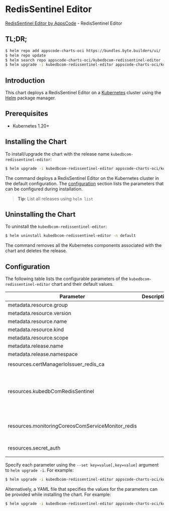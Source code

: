 # RedisSentinel Editor

[RedisSentinel Editor by AppsCode](https://appscode.com) - RedisSentinel Editor

## TL;DR;

```bash
$ helm repo add appscode-charts-oci https://bundles.byte.builders/ui/
$ helm repo update
$ helm search repo appscode-charts-oci/kubedbcom-redissentinel-editor --version=v0.6.0
$ helm upgrade -i kubedbcom-redissentinel-editor appscode-charts-oci/kubedbcom-redissentinel-editor -n default --create-namespace --version=v0.6.0
```

## Introduction

This chart deploys a RedisSentinel Editor on a [Kubernetes](http://kubernetes.io) cluster using the [Helm](https://helm.sh) package manager.

## Prerequisites

- Kubernetes 1.20+

## Installing the Chart

To install/upgrade the chart with the release name `kubedbcom-redissentinel-editor`:

```bash
$ helm upgrade -i kubedbcom-redissentinel-editor appscode-charts-oci/kubedbcom-redissentinel-editor -n default --create-namespace --version=v0.6.0
```

The command deploys a RedisSentinel Editor on the Kubernetes cluster in the default configuration. The [configuration](#configuration) section lists the parameters that can be configured during installation.

> **Tip**: List all releases using `helm list`

## Uninstalling the Chart

To uninstall the `kubedbcom-redissentinel-editor`:

```bash
$ helm uninstall kubedbcom-redissentinel-editor -n default
```

The command removes all the Kubernetes components associated with the chart and deletes the release.

## Configuration

The following table lists the configurable parameters of the `kubedbcom-redissentinel-editor` chart and their default values.

|                     Parameter                     | Description |                                                                                                                                                                                                                                                                                                                   Default                                                                                                                                                                                                                                                                                                                   |
|---------------------------------------------------|-------------|---------------------------------------------------------------------------------------------------------------------------------------------------------------------------------------------------------------------------------------------------------------------------------------------------------------------------------------------------------------------------------------------------------------------------------------------------------------------------------------------------------------------------------------------------------------------------------------------------------------------------------------------|
| metadata.resource.group                           |             | <code>kubedb.com</code>                                                                                                                                                                                                                                                                                                                                                                                                                                                                                                                                                                                                                     |
| metadata.resource.version                         |             | <code>v1</code>                                                                                                                                                                                                                                                                                                                                                                                                                                                                                                                                                                                                                             |
| metadata.resource.name                            |             | <code>redissentinels</code>                                                                                                                                                                                                                                                                                                                                                                                                                                                                                                                                                                                                                 |
| metadata.resource.kind                            |             | <code>RedisSentinel</code>                                                                                                                                                                                                                                                                                                                                                                                                                                                                                                                                                                                                                  |
| metadata.resource.scope                           |             | <code>Namespaced</code>                                                                                                                                                                                                                                                                                                                                                                                                                                                                                                                                                                                                                     |
| metadata.release.name                             |             | <code>RELEASE-NAME</code>                                                                                                                                                                                                                                                                                                                                                                                                                                                                                                                                                                                                                   |
| metadata.release.namespace                        |             | <code>default</code>                                                                                                                                                                                                                                                                                                                                                                                                                                                                                                                                                                                                                        |
| resources.certManagerIoIssuer_redis_ca            |             | <code>{"apiVersion":"cert-manager.io/v1","kind":"Issuer","metadata":{"name":"redis-ca","namespace":"demo"},"spec":{"ca":{"secretName":"redis-ca"}}}</code>                                                                                                                                                                                                                                                                                                                                                                                                                                                                                  |
| resources.kubedbComRedisSentinel                  |             | <code>{"apiVersion":"kubedb.com/v1","kind":"RedisSentinel","metadata":{"name":"redissentinel","namespace":"demo"},"spec":{"authSecret":{"name":"redissentinel-auth"},"deletionPolicy":"WipeOut","monitor":{"agent":"prometheus.io","prometheus":{"exporter":{"resources":{"limits":{"cpu":"100m","memory":"128Mi"},"requests":{"cpu":"100m","memory":"128Mi"}}}}},"replicas":3,"storage":{"accessModes":["ReadWriteOnce"],"resources":{"requests":{"storage":"1Gi"}},"storageClassName":"standard"},"storageType":"Durable","tls":{"issuerRef":{"apiGroup":"cert-manager.io","kind":"Issuer","name":"redis-ca"}},"version":"6.2.5"}}</code> |
| resources.monitoringCoreosComServiceMonitor_redis |             | <code>{"apiVersion":"monitoring.coreos.com/v1","kind":"ServiceMonitor","metadata":{"name":"redis","namespace":"demo"},"spec":{"endpoints":[{"honorLabels":true,"interval":"30s","path":"/metrics","port":"metrics"}],"namespaceSelector":{"matchNames":["demo"]},"selector":{"matchLabels":{"app.kubernetes.io/instance":"redis","app.kubernetes.io/name":"redises.kubedb.com"}}}}</code>                                                                                                                                                                                                                                                   |
| resources.secret_auth                             |             | <code>{"apiVersion":"v1","kind":"Secret","metadata":{"name":"redissentinel-auth","namespace":"demo"},"stringData":{"password":"thisIs1StrongPassword","username":"root"},"type":"Opaque"}</code>                                                                                                                                                                                                                                                                                                                                                                                                                                            |


Specify each parameter using the `--set key=value[,key=value]` argument to `helm upgrade -i`. For example:

```bash
$ helm upgrade -i kubedbcom-redissentinel-editor appscode-charts-oci/kubedbcom-redissentinel-editor -n default --create-namespace --version=v0.6.0 --set metadata.resource.group=kubedb.com
```

Alternatively, a YAML file that specifies the values for the parameters can be provided while
installing the chart. For example:

```bash
$ helm upgrade -i kubedbcom-redissentinel-editor appscode-charts-oci/kubedbcom-redissentinel-editor -n default --create-namespace --version=v0.6.0 --values values.yaml
```
